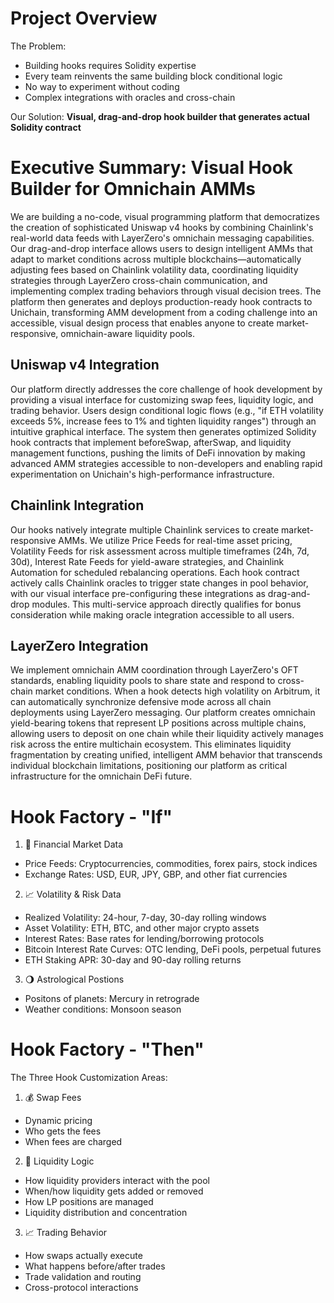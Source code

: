 # Project Overview
The Problem:

- Building hooks requires Solidity expertise
- Every team reinvents the same building block conditional logic
- No way to experiment without coding
- Complex integrations with oracles and cross-chain

Our Solution:
**Visual, drag-and-drop hook builder that generates actual Solidity contract**

# Executive Summary: Visual Hook Builder for Omnichain AMMs
We are building a no-code, visual programming platform that democratizes the creation of sophisticated Uniswap v4 hooks by combining Chainlink's real-world data feeds with LayerZero's omnichain messaging capabilities. Our drag-and-drop interface allows users to design intelligent AMMs that adapt to market conditions across multiple blockchains—automatically adjusting fees based on Chainlink volatility data, coordinating liquidity strategies through LayerZero cross-chain communication, and implementing complex trading behaviors through visual decision trees. The platform then generates and deploys production-ready hook contracts to Unichain, transforming AMM development from a coding challenge into an accessible, visual design process that enables anyone to create market-responsive, omnichain-aware liquidity pools.

## Uniswap v4 Integration
Our platform directly addresses the core challenge of hook development by providing a visual interface for customizing swap fees, liquidity logic, and trading behavior. Users design conditional logic flows (e.g., "if ETH volatility exceeds 5%, increase fees to 1% and tighten liquidity ranges") through an intuitive graphical interface. The system then generates optimized Solidity hook contracts that implement beforeSwap, afterSwap, and liquidity management functions, pushing the limits of DeFi innovation by making advanced AMM strategies accessible to non-developers and enabling rapid experimentation on Unichain's high-performance infrastructure.

## Chainlink Integration
Our hooks natively integrate multiple Chainlink services to create market-responsive AMMs. We utilize Price Feeds for real-time asset pricing, Volatility Feeds for risk assessment across multiple timeframes (24h, 7d, 30d), Interest Rate Feeds for yield-aware strategies, and Chainlink Automation for scheduled rebalancing operations. Each hook contract actively calls Chainlink oracles to trigger state changes in pool behavior, with our visual interface pre-configuring these integrations as drag-and-drop modules. This multi-service approach directly qualifies for bonus consideration while making oracle integration accessible to all users.

## LayerZero Integration
We implement omnichain AMM coordination through LayerZero's OFT standards, enabling liquidity pools to share state and respond to cross-chain market conditions. When a hook detects high volatility on Arbitrum, it can automatically synchronize defensive mode across all chain deployments using LayerZero messaging. Our platform creates omnichain yield-bearing tokens that represent LP positions across multiple chains, allowing users to deposit on one chain while their liquidity actively manages risk across the entire multichain ecosystem. This eliminates liquidity fragmentation by creating unified, intelligent AMM behavior that transcends individual blockchain limitations, positioning our platform as critical infrastructure for the omnichain DeFi future.

# Hook Factory - "If" 
1. 🏦 Financial Market Data
- Price Feeds: Cryptocurrencies, commodities, forex pairs, stock indices
- Exchange Rates: USD, EUR, JPY, GBP, and other fiat currencies

2. 📈 Volatility & Risk Data
- Realized Volatility: 24-hour, 7-day, 30-day rolling windows
- Asset Volatility: ETH, BTC, and other major crypto assets
- Interest Rates: Base rates for lending/borrowing protocols
- Bitcoin Interest Rate Curves: OTC lending, DeFi pools, perpetual futures
- ETH Staking APR: 30-day and 90-day rolling returns

3. 🌖 Astrological Postions
- Positons of planets: Mercury in retrograde
- Weather conditions: Monsoon season


# Hook Factory - "Then"
The Three Hook Customization Areas:
1. 💰 Swap Fees
- Dynamic pricing
- Who gets the fees
- When fees are charged

2. 🌊 Liquidity Logic
- How liquidity providers interact with the pool
- When/how liquidity gets added or removed
- How LP positions are managed
- Liquidity distribution and concentration

3. 📈 Trading Behavior
- How swaps actually execute
- What happens before/after trades
- Trade validation and routing
- Cross-protocol interactions